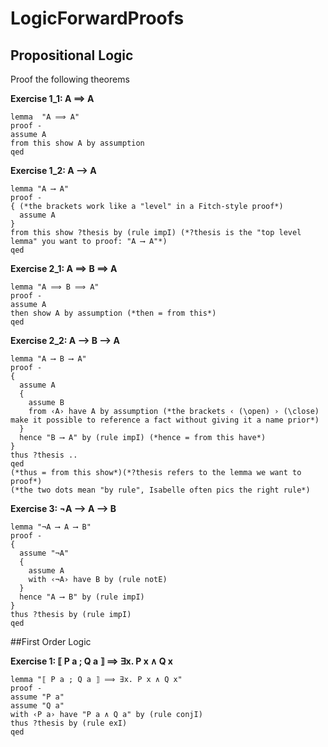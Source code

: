 # LogicForwardProofs


## Propositional Logic

Proof the following theorems

**Exercise 1_1: A ⟹ A**
```Isabelle
lemma  "A ⟹ A" 
proof -
assume A
from this show A by assumption
qed
```
**Exercise 1_2: A ⟶ A**
```isabelle
lemma "A ⟶ A"
proof -
{ (*the brackets work like a "level" in a Fitch-style proof*)
  assume A
} 
from this show ?thesis by (rule impI) (*?thesis is the "top level lemma" you want to proof: "A ⟶ A"*) 
qed
```
**Exercise 2_1: A ⟹ B ⟹ A**

```isabelle 
lemma "A ⟹ B ⟹ A" 
proof -
assume A
then show A by assumption (*then = from this*)
qed  
```

**Exercise 2_2: A ⟶ B ⟶ A**

```isabelle 
lemma "A ⟶ B ⟶ A" 
proof - 
{
  assume A 
  {
    assume B 
    from ‹A› have A by assumption (*the brackets ‹ (\open) › (\close) make it possible to reference a fact without giving it a name prior*)
  }
  hence "B ⟶ A" by (rule impI) (*hence = from this have*)
}
thus ?thesis ..
qed 
(*thus = from this show*)(*?thesis refers to the lemma we want to proof*)
(*the two dots mean "by rule", Isabelle often pics the right rule*)
```

**Exercise 3: ¬A ⟶ A ⟶ B**

```isabelle 
lemma "¬A ⟶ A ⟶ B"
proof - 
{
  assume "¬A"
  {
    assume A
    with ‹¬A› have B by (rule notE)
  }
  hence "A ⟶ B" by (rule impI)
}
thus ?thesis by (rule impI)
qed
```

##First Order Logic

**Exercise 1: ⟦ P a ; Q a ⟧ ⟹ ∃x. P x ∧ Q x**

```Isabelle
lemma "⟦ P a ; Q a ⟧ ⟹ ∃x. P x ∧ Q x"
proof - 
assume "P a"
assume "Q a"
with ‹P a› have "P a ∧ Q a" by (rule conjI)
thus ?thesis by (rule exI)
qed
```